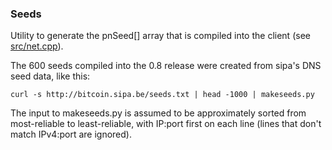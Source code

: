 ### Seeds ###

Utility to generate the pnSeed[] array that is compiled into the client
(see [src/net.cpp](/src/net.cpp)).

The 600 seeds compiled into the 0.8 release were created from sipa's DNS seed data, like this:

	curl -s http://bitcoin.sipa.be/seeds.txt | head -1000 | makeseeds.py

The input to makeseeds.py is assumed to be approximately sorted from most-reliable to least-reliable, with IP:port first on each line (lines that don't match IPv4:port are ignored).
